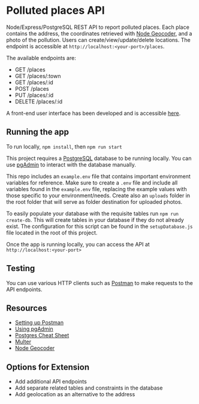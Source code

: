 # Polluted places API 
Node/Express/PostgreSQL REST API to report polluted places. Each place contains the address, the coordinates retrieved with [Node Geocoder](https://www.npmjs.com/package/node-geocoder), and a photo of the pollution. Users can create/view/update/delete locations. 
The endpoint is accessible at `http://localhost:<your-port>/places`. 

The available endpoints are: 
- GET /places
- GET /places/:town
- GET /places/:id
- POST /places
- PUT /places/:id
- DELETE /places/:id

A front-end user interface has been developed and is accessible [here](https://github.com/srossella/polluted-places-frontend).

## Running the app
To run locally, `npm install`, then `npm run start`

This project requires a [PostgreSQL](https://www.postgresql.org/) database to be running locally.   You can use [pgAdmin](https://www.pgadmin.org/) to interact with the database manually. 

This repo includes an `example.env` file that contains important environment variables for reference. Make sure to create a `.env` file and include all variables found in the `example.env` file, replacing the example values with those specific to your environment/needs.
Create also an `uploads` folder in the root folder that will serve as folder destination for uploaded photos.

To easily populate your database with the requisite tables run `npm run create-db`.  This will create tables in your database if they do not already exist. The configuration for this script can be found in the `setupDatabase.js` file located in the root of this project.

Once the app is running locally, you can access the API at `http://localhost:<your-port>`

## Testing
You can use various HTTP clients such as [Postman](https://www.postman.com/) to make requests to the API endpoints.

## Resources
- [Setting up Postman](https://learning.postman.com/docs/getting-started/settings/)
- [Using pgAdmin](https://www.pgadmin.org/docs/pgadmin4/development/getting_started.html)
- [Postgres Cheat Sheet](https://www.postgresqltutorial.com/postgresql-cheat-sheet/)
- [Multer](https://www.npmjs.com/package/multer)
- [Node Geocoder](https://www.npmjs.com/package/node-geocoder)

## Options for Extension
- Add additional API endpoints 
- Add separate related tables and constraints in the database
- Add geolocation as an alternative to the address